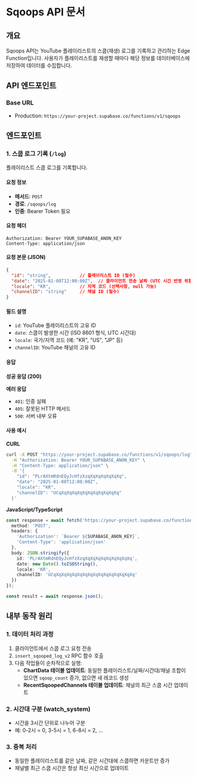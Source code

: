 # Sqoops API 문서

## 개요

Sqoops API는 YouTube 플레이리스트의 스쿱(재생) 로그를 기록하고 관리하는 Edge Function입니다. 사용자가 플레이리스트를 재생할 때마다 해당 정보를 데이터베이스에 저장하여 데이터를 수집합니다.

## API 엔드포인트

### Base URL
- Production: `https://your-project.supabase.co/functions/v1/sqoops`

## 엔드포인트

### 1. 스쿱 로그 기록 (`/log`)

플레이리스트 스쿱 로그를 기록합니다.

#### 요청 정보
- **메서드**: `POST`
- **경로**: `/sqoops/log`
- **인증**: Bearer Token 필요

#### 요청 헤더
```
Authorization: Bearer YOUR_SUPABASE_ANON_KEY
Content-Type: application/json
```

#### 요청 본문 (JSON)
```json
{
  "id": "string",           // 플레이리스트 ID (필수)
  "date": "2025-01-08T12:00:00Z",  // 클라이언트 전송 날짜 (UTC 시간 반영 위함) (필수)
  "locale": "KR",           // 지역 코드 (선택사항, null 가능)
  "channelID": "string"     // 채널 ID (필수)
}
```

#### 필드 설명
- `id`: YouTube 플레이리스트의 고유 ID
- `date`: 스쿱이 발생한 시간 (ISO 8601 형식, UTC 시간대)
- `locale`: 국가/지역 코드 (예: "KR", "US", "JP" 등)
- `channelID`: YouTube 채널의 고유 ID

#### 응답

**성공 응답 (200)**

**에러 응답**
- `401`: 인증 실패
- `405`: 잘못된 HTTP 메서드
- `500`: 서버 내부 오류

#### 사용 예시

**CURL**
```bash
curl -X POST "https://your-project.supabase.co/functions/v1/sqoops/log" \
  -H "Authorization: Bearer YOUR_SUPABASE_ANON_KEY" \
  -H "Content-Type: application/json" \
  -d '{
    "id": "PLrAXtmRdnEQyJcHfzXzqXqXqXqXqXqXq",
    "date": "2025-01-08T12:00:00Z",
    "locale": "KR",
    "channelID": "UCqXqXqXqXqXqXqXqXqXqXqXq"
  }'
```

**JavaScript/TypeScript**
```typescript
const response = await fetch('https://your-project.supabase.co/functions/v1/sqoops/log', {
  method: 'POST',
  headers: {
    'Authorization': `Bearer ${SUPABASE_ANON_KEY}`,
    'Content-Type': 'application/json'
  },
  body: JSON.stringify({
    id: 'PLrAXtmRdnEQyJcHfzXzqXqXqXqXqXqXqXqXqXq',
    date: new Date().toISOString(),
    locale: 'KR',
    channelID: 'UCqXqXqXqXqXqXqXqXqXqXqXqXqXqXqXq'
  })
});

const result = await response.json();
```

## 내부 동작 원리

### 1. 데이터 처리 과정
1. 클라이언트에서 스쿱 로그 요청 전송
2. `insert_sqooped_log_v2` RPC 함수 호출
3. 다음 작업들이 순차적으로 실행:
   - **ChartData 테이블 업데이트**: 동일한 플레이리스트/날짜/시간대/채널 조합이 있으면 `sqoop_count` 증가, 없으면 새 레코드 생성
   - **RecentSqoopedChannels 테이블 업데이트**: 채널의 최근 스쿱 시간 업데이트

### 2. 시간대 구분 (watch_system)
- 시간을 3시간 단위로 나누어 구분
- 예: 0-2시 = 0, 3-5시 = 1, 6-8시 = 2, ...

### 3. 중복 처리
- 동일한 플레이리스트를 같은 날짜, 같은 시간대에 스쿱하면 카운트만 증가
- 채널별 최근 스쿱 시간은 항상 최신 시간으로 업데이트